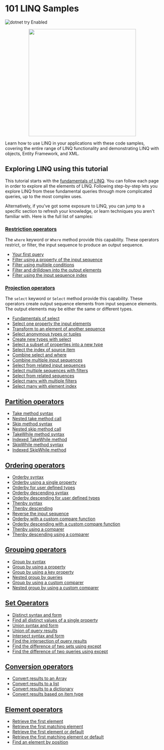 # 101 LINQ Samples
![dotnet try Enabled](https://img.shields.io/badge/Try_.NET-Enabled-501078.svg)

<p align ="center">
<img src ="https://user-images.githubusercontent.com/2546640/56708992-deee8780-66ec-11e9-9991-eb85abb1d10a.png" width="350">
</p>

Learn how to use LINQ in your applications with these code samples, covering the entire range of LINQ functionality and demonstrating LINQ with objects, Entity Framework, and XML.

## Exploring LINQ using this tutorial

This tutorial starts with the [fundamentals of LINQ](docs/restrictions.md). You can follow each page in order to explore all the elements of LINQ. Following step-by-step lets you explore LINQ from these fundamental queries through more complicated queries, up to the most complex uses.

Alternatively, if you've got some exposure to LINQ, you can jump to a specific section to refresh your knowledge, or learn techniques you aren't familiar with. Here is the full list of samples:

### [Restriction operators](docs/restrictions.md)

The `where` keyword or `Where` method provide this capability. These operators restrict, or filter, the input sequence to produce an output sequence.

- [Your first query](docs/restrictions.md#where-clause-syntax)
- [Filter using a property of the input sequence](docs/restrictions.md#restrict-elements-based-on-a-property)
- [Filter using multiple conditions](docs/restrictions.md#restrict-elements-based-on-multiple-conditions)
- [Filter and drilldown into the output elements](docs/restrictions.md#drilldown-into-output-elements)
- [Filter using the input sequence index](docs/restrictions.md#using-the-indexed-where-method)

### [Projection operators](docs/projections.md)

The `select` keyword or `Select` method provide this capability. These operators create output sequence elements from input sequence elements. The output elements may be either the same or different types.

- [Fundamentals of select](docs/projections.md#select-clause-syntax)
- [Select one property the input elements](docs/projections.md#select-a-single-property)
- [Transform to an element of another sequence](docs/projections.md#transform-with-select)
- [Select anonymous types or tuples](docs/projections-2.md#select-anonymous-types-or-tuples)
- [Create new types with select](docs/projections-2.md#use-select-to-create-new-types)
- [Select a subset of properties into a new type](docs/projections-2.md#select-a-subset-of-properties)
- [Select the index of source item](docs/projections-3.md#select-with-index-of-item)
- [Combine select and where](docs/projections-3.md#select-combined-with-where)
- [Combine multiple input sequences](docs/projections-4.md#select-from-multiple-input-sequences)
- [Select from related input sequences](docs/projections-4.md#select-from-related-input-sequences)
- [Select multiple sequences with filters](docs/projections-4.md#compound-select-with-where-clause)
- [Select from related sequences ](docs/projections-5.md#compound-select-with-where-and-assignment)
- [Select many with multiple filters](docs/projections-5.md#compound-select-with-multiple-where-clauses)
- [Select many with element index](docs/projections-5.md#compound-select-with-index)

## [Partition operators](docs/partitions.md)

- [Take method syntax](docs/partitions.md#take-syntax)
- [Nested take method call](docs/partitions.md#nested-take-partitions)
- [Skip method syntax](docs/partitions.md#skip-syntax)
- [Nested skip method call](docs/partitions.md#nested-skip-partitions)
- [TakeWhile method syntax](docs/partitions-2.md#takewhile-syntax)
- [Indexed TakeWhile method](docs/partitions-2.md#indexed-takewhile)
- [SkipWhile method syntax](docs/partitions-2.md#skipwhile-syntax)
- [Indexed SkipWhile method](docs/partitions-2.md#indexed-skipwhile)

## [Ordering operators](docs/ordering.md)

- [Orderby syntax](docs/orderings.md#orderby-syntax)
- [Orderby using a single property](docs/orderings.md#orderby-property)
- [Orderby for user defined types](docs/orderings.md#ordering-user-defined-types)
- [Orderby descending syntax](docs/orderings-2.md#orderby-descending-sytnax)
- [Orderby descending for user defined types](docs/orderings-2.md#descending-ordering-user-defined-types)
- [Thenby syntax](docs/orderings-3.md#orderby-multiple-properties)
- [Thenby descending](docs/orderings-3.md#multiple-ordering-descending)
- [Reverse the input sequence](docs/orderings-3.md#reverse-the-sequence)
- [Orderby with a custom compare function](docs/orderings-4.md#ordering-with-a-custom-comparer)
- [Orderby descending with a custom compare function](docs/orderings-4.md#descending-orders-with-a-custom-comparer)
- [Thenby using a comparer](docs/orderings-5.md#multiple-ordering-with-a-custom-comparer)
- [Thenby descending using a comparer](docs/orderings-5.md#multiple-descending-order-with-a-custom-comparer)

## [Grouping operators](docs/groupings.md)

- [Group by syntax](docs/groupings.md#group-by-into-syntax)
- [Group by using a property](docs/groupings.md#groupby-using-a-property)
- [Group by using a key property](docs/groupings.md#grouping-using-a-key-property)
- [Nested group by queries](docs/groupings.md#nested-group-by-queries)
- [Group by using a custom comparer](docs/groupings-2.md)
- [Nested group by using a custom comparer](docs/groupings-3.md)

## [Set Operators](docs/sets.md)

- [Distinct syntax and form](docs/sets.md#distinct-syntax)
- [Find all distinct values of a single property](docs/sets.md#find-distinct-values-of-a-property)
- [Union syntax and form](docs/sets.md#union-syntax)
- [Union of query results](docs/sets.md#union-of-query-results)
- [Intersect syntax and form](docs/sets-2.md#intersect-syntax)
- [Find the intersection of query results](docs/sets-2.md#find-the-intersection-of-query-results)
- [Find the difference of two sets using except](docs/sets-2.md#find-the-difference-of-two-sets)
- [Find the difference of two queries using except](docs/sets-2.md#difference-of-two-queries)

## [Conversion operators](docs/conversions.md)

- [Convert results to an Array](docs/conversions.md#convert-to-array)
- [Convert results to a list](docs/conversions.md#convert-to-list)
- [Convert results to a dictionary](docs/conversions.md#convert-to-dictionary)
- [Convert results based on item type](docs/conversions.md#convert-elements-that-match-a-type)

## [Element operators](docs/elements.md)

- [Retrieve the first element](docs/elements.md#find-the-first-element)
- [Retrieve the first matching element](docs/elements.md#find-the-first-matching-element)
- [Retrieve the first element or default](docs/elements.md#first-element-of-a-possibly-empty-sequence)
- [Retrieve the first matching element or default](docs/elements.md#first-matching-element-or-default)
- [Find an element by position](docs/elements.md#find-element-at-position)
